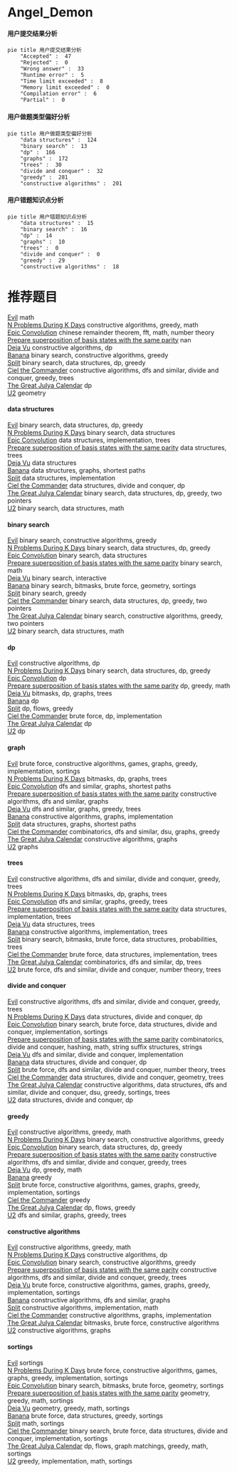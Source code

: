 # Angel_Demon
<!-- tabs:start -->
#### **用户提交结果分析**

```mermaid
pie title 用户提交结果分析
    "Accepted" :  47
    "Rejected" :  0
    "Wrong answer" :  33
    "Runtime error" :  5
    "Time limit exceeded" :  8
    "Memory limit exceeded" :  0
    "Compilation error" :  6
    "Partial" :  0
```
#### **用户做题类型偏好分析**

```mermaid
pie title 用户做题类型偏好分析
    "data structures" :  124
    "binary search" :  13
    "dp" :  166
    "graphs" :  172
    "trees" :  30
    "divide and conquer" :  32
    "greedy" :  281
    "constructive algorithms" :  201
```
#### **用户错题知识点分析**

```mermaid
pie title 用户错题知识点分析
    "data structures" :  15
    "binary search" :  16
    "dp" :  14
    "graphs" :  10
    "trees" :  0
    "divide and conquer" :  0
    "greedy" :  29
    "constructive algorithms" :  18
```
<!-- tabs:end -->
# 推荐题目
[Evil](http://codeforces.com/problemset/problem/329/E)		math		  
[N Problems During K Days](http://codeforces.com/problemset/problem/1157/D)		constructive algorithms,
                        greedy,
                        math		  
[Epic Convolution](http://codeforces.com/problemset/problem/1054/H)		chinese remainder theorem,
                        fft,
                        math,
                        number theory		  
[Prepare superposition of basis states with the same parity](http://codeforces.com/problemset/problem/1357/C2)		nan		  
[Deja Vu](http://codeforces.com/problemset/problem/331/E2)		constructive algorithms,
                        dp		  
[Banana](http://codeforces.com/problemset/problem/335/A)		binary search,
                        constructive algorithms,
                        greedy		  
[Split](http://codeforces.com/problemset/problem/1416/E)		binary search,
                        data structures,
                        dp,
                        greedy		  
[Ciel the Commander](http://codeforces.com/problemset/problem/321/C)		constructive algorithms,
                        dfs and similar,
                        divide and conquer,
                        greedy,
                        trees		  
[The Great Julya Calendar](http://codeforces.com/problemset/problem/331/C3)		dp		  
[U2](https://codeforces.com/contest/1143/problem/F)		geometry		  
<!-- tabs:start -->
#### **data structures**
[Evil](http://codeforces.com/problemset/problem/1416/E)		binary search,
                        data structures,
                        dp,
                        greedy		  
[N Problems During K Days](http://codeforces.com/problemset/problem/1220/F)		binary search,
                        data structures		  
[Epic Convolution](http://codeforces.com/problemset/problem/331/D3)		data structures,
                        implementation,
                        trees		  
[Prepare superposition of basis states with the same parity](http://codeforces.com/problemset/problem/1344/E)		data structures,
                        trees		  
[Deja Vu](http://codeforces.com/problemset/problem/323/C)		data structures		  
[Banana](http://codeforces.com/problemset/problem/1163/F)		data structures,
                        graphs,
                        shortest paths		  
[Split](http://codeforces.com/problemset/problem/1279/C)		data structures,
                        implementation		  
[Ciel the Commander](http://codeforces.com/problemset/problem/321/E)		data structures,
                        divide and conquer,
                        dp		  
[The Great Julya Calendar](http://codeforces.com/problemset/problem/1492/C)		binary search,
                        data structures,
                        dp,
                        greedy,
                        two pointers		  
[U2](http://codeforces.com/problemset/problem/1490/G)		binary search,
                        data structures,
                        math		  
#### **binary search**
[Evil](http://codeforces.com/problemset/problem/335/A)		binary search,
                        constructive algorithms,
                        greedy		  
[N Problems During K Days](http://codeforces.com/problemset/problem/1416/E)		binary search,
                        data structures,
                        dp,
                        greedy		  
[Epic Convolution](http://codeforces.com/problemset/problem/1220/F)		binary search,
                        data structures		  
[Prepare superposition of basis states with the same parity](http://codeforces.com/problemset/problem/325/B)		binary search,
                        math		  
[Deja Vu](https://codeforces.com/contest/1020/problem/D)		binary search,
                        interactive		  
[Banana](http://codeforces.com/problemset/problem/333/E)		binary search,
                        bitmasks,
                        brute force,
                        geometry,
                        sortings		  
[Split](http://codeforces.com/problemset/problem/1329/E)		binary search,
                        greedy		  
[Ciel the Commander](http://codeforces.com/problemset/problem/1492/C)		binary search,
                        data structures,
                        dp,
                        greedy,
                        two pointers		  
[The Great Julya Calendar](http://codeforces.com/problemset/problem/1463/D)		binary search,
                        constructive algorithms,
                        greedy,
                        two pointers		  
[U2](http://codeforces.com/problemset/problem/1490/G)		binary search,
                        data structures,
                        math		  
#### **dp**
[Evil](http://codeforces.com/problemset/problem/331/E2)		constructive algorithms,
                        dp		  
[N Problems During K Days](http://codeforces.com/problemset/problem/1416/E)		binary search,
                        data structures,
                        dp,
                        greedy		  
[Epic Convolution](http://codeforces.com/problemset/problem/331/C3)		dp		  
[Prepare superposition of basis states with the same parity](http://codeforces.com/problemset/problem/321/D)		dp,
                        greedy,
                        math		  
[Deja Vu](https://codeforces.com/contest/1384/problem/E)		bitmasks,
                        dp,
                        graphs,
                        trees		  
[Banana](http://codeforces.com/problemset/problem/331/C1)		dp		  
[Split](http://codeforces.com/problemset/problem/321/B)		dp,
                        flows,
                        greedy		  
[Ciel the Commander](http://codeforces.com/problemset/problem/327/A)		brute force,
                        dp,
                        implementation		  
[The Great Julya Calendar](https://codeforces.com/contest/1068/problem/D)		dp		  
[U2](https://codeforces.com/contest/1013/problem/E)		dp		  
#### **graph**
[Evil](http://codeforces.com/problemset/problem/1333/D)		brute force,
                        constructive algorithms,
                        games,
                        graphs,
                        greedy,
                        implementation,
                        sortings		  
[N Problems During K Days](https://codeforces.com/contest/1384/problem/E)		bitmasks,
                        dp,
                        graphs,
                        trees		  
[Epic Convolution](http://codeforces.com/problemset/problem/325/C)		dfs and similar,
                        graphs,
                        shortest paths		  
[Prepare superposition of basis states with the same parity](http://codeforces.com/problemset/problem/327/D)		constructive algorithms,
                        dfs and similar,
                        graphs		  
[Deja Vu](https://codeforces.com/contest/1281/problem/E)		dfs and similar,
                        graphs,
                        greedy,
                        trees		  
[Banana](http://codeforces.com/problemset/problem/331/E1)		constructive algorithms,
                        graphs,
                        implementation		  
[Split](http://codeforces.com/problemset/problem/1163/F)		data structures,
                        graphs,
                        shortest paths		  
[Ciel the Commander](http://codeforces.com/problemset/problem/325/E)		combinatorics,
                        dfs and similar,
                        dsu,
                        graphs,
                        greedy		  
[The Great Julya Calendar](http://codeforces.com/problemset/problem/323/B)		constructive algorithms,
                        graphs		  
[U2](http://codeforces.com/problemset/problem/1133/F1)		graphs		  
#### **trees**
[Evil](http://codeforces.com/problemset/problem/321/C)		constructive algorithms,
                        dfs and similar,
                        divide and conquer,
                        greedy,
                        trees		  
[N Problems During K Days](https://codeforces.com/contest/1384/problem/E)		bitmasks,
                        dp,
                        graphs,
                        trees		  
[Epic Convolution](https://codeforces.com/contest/1281/problem/E)		dfs and similar,
                        graphs,
                        greedy,
                        trees		  
[Prepare superposition of basis states with the same parity](http://codeforces.com/problemset/problem/331/D3)		data structures,
                        implementation,
                        trees		  
[Deja Vu](http://codeforces.com/problemset/problem/1344/E)		data structures,
                        trees		  
[Banana](http://codeforces.com/problemset/problem/1085/D)		constructive algorithms,
                        implementation,
                        trees		  
[Split](http://codeforces.com/problemset/problem/1479/D)		binary search,
                        bitmasks,
                        brute force,
                        data structures,
                        probabilities,
                        trees		  
[Ciel the Commander](http://codeforces.com/problemset/problem/1511/C)		brute force,
                        data structures,
                        implementation,
                        trees		  
[The Great Julya Calendar](http://codeforces.com/problemset/problem/1499/F)		combinatorics,
                        dfs and similar,
                        dp,
                        trees		  
[U2](http://codeforces.com/problemset/problem/1491/E)		brute force,
                        dfs and similar,
                        divide and conquer,
                        number theory,
                        trees		  
#### **divide and conquer**
[Evil](http://codeforces.com/problemset/problem/321/C)		constructive algorithms,
                        dfs and similar,
                        divide and conquer,
                        greedy,
                        trees		  
[N Problems During K Days](http://codeforces.com/problemset/problem/321/E)		data structures,
                        divide and conquer,
                        dp		  
[Epic Convolution](http://codeforces.com/problemset/problem/1461/D)		binary search,
                        brute force,
                        data structures,
                        divide and conquer,
                        implementation,
                        sortings		  
[Prepare superposition of basis states with the same parity](http://codeforces.com/problemset/problem/1466/G)		combinatorics,
                        divide and conquer,
                        hashing,
                        math,
                        string suffix structures,
                        strings		  
[Deja Vu](http://codeforces.com/problemset/problem/1490/D)		dfs and similar,
                        divide and conquer,
                        implementation		  
[Banana](https://codeforces.com/contest/1483/problem/C)		data structures,
                        divide and conquer,
                        dp		  
[Split](http://codeforces.com/problemset/problem/1491/E)		brute force,
                        dfs and similar,
                        divide and conquer,
                        number theory,
                        trees		  
[Ciel the Commander](http://codeforces.com/problemset/problem/1303/G)		data structures,
                        divide and conquer,
                        geometry,
                        trees		  
[The Great Julya Calendar](http://codeforces.com/problemset/problem/1494/D)		constructive algorithms,
                        data structures,
                        dfs and similar,
                        divide and conquer,
                        dsu,
                        greedy,
                        sortings,
                        trees		  
[U2](http://codeforces.com/problemset/problem/1482/E)		data structures,
                        divide and conquer,
                        dp		  
#### **greedy**
[Evil](http://codeforces.com/problemset/problem/1157/D)		constructive algorithms,
                        greedy,
                        math		  
[N Problems During K Days](http://codeforces.com/problemset/problem/335/A)		binary search,
                        constructive algorithms,
                        greedy		  
[Epic Convolution](http://codeforces.com/problemset/problem/1416/E)		binary search,
                        data structures,
                        dp,
                        greedy		  
[Prepare superposition of basis states with the same parity](http://codeforces.com/problemset/problem/321/C)		constructive algorithms,
                        dfs and similar,
                        divide and conquer,
                        greedy,
                        trees		  
[Deja Vu](http://codeforces.com/problemset/problem/321/D)		dp,
                        greedy,
                        math		  
[Banana](http://codeforces.com/problemset/problem/1157/C1)		greedy		  
[Split](http://codeforces.com/problemset/problem/1333/D)		brute force,
                        constructive algorithms,
                        games,
                        graphs,
                        greedy,
                        implementation,
                        sortings		  
[Ciel the Commander](http://codeforces.com/problemset/problem/333/B)		greedy		  
[The Great Julya Calendar](http://codeforces.com/problemset/problem/321/B)		dp,
                        flows,
                        greedy		  
[U2](https://codeforces.com/contest/1281/problem/E)		dfs and similar,
                        graphs,
                        greedy,
                        trees		  
#### **constructive algorithms**
[Evil](http://codeforces.com/problemset/problem/1157/D)		constructive algorithms,
                        greedy,
                        math		  
[N Problems During K Days](http://codeforces.com/problemset/problem/331/E2)		constructive algorithms,
                        dp		  
[Epic Convolution](http://codeforces.com/problemset/problem/335/A)		binary search,
                        constructive algorithms,
                        greedy		  
[Prepare superposition of basis states with the same parity](http://codeforces.com/problemset/problem/321/C)		constructive algorithms,
                        dfs and similar,
                        divide and conquer,
                        greedy,
                        trees		  
[Deja Vu](http://codeforces.com/problemset/problem/1333/D)		brute force,
                        constructive algorithms,
                        games,
                        graphs,
                        greedy,
                        implementation,
                        sortings		  
[Banana](http://codeforces.com/problemset/problem/327/D)		constructive algorithms,
                        dfs and similar,
                        graphs		  
[Split](http://codeforces.com/problemset/problem/282/C)		constructive algorithms,
                        implementation,
                        math		  
[Ciel the Commander](http://codeforces.com/problemset/problem/331/E1)		constructive algorithms,
                        graphs,
                        implementation		  
[The Great Julya Calendar](http://codeforces.com/problemset/problem/1415/D)		bitmasks,
                        brute force,
                        constructive algorithms		  
[U2](http://codeforces.com/problemset/problem/323/B)		constructive algorithms,
                        graphs		  
#### **sortings**
[Evil](http://codeforces.com/problemset/problem/334/B)		sortings		  
[N Problems During K Days](http://codeforces.com/problemset/problem/1333/D)		brute force,
                        constructive algorithms,
                        games,
                        graphs,
                        greedy,
                        implementation,
                        sortings		  
[Epic Convolution](http://codeforces.com/problemset/problem/333/E)		binary search,
                        bitmasks,
                        brute force,
                        geometry,
                        sortings		  
[Prepare superposition of basis states with the same parity](https://codeforces.com/contest/1496/problem/C)		geometry,
                        greedy,
                        math,
                        sortings		  
[Deja Vu](http://codeforces.com/problemset/problem/1495/A)		geometry,
                        greedy,
                        math,
                        sortings		  
[Banana](http://codeforces.com/problemset/problem/1497/A)		brute force,
                        data structures,
                        greedy,
                        sortings		  
[Split](http://codeforces.com/problemset/problem/1427/A)		math,
                        sortings		  
[Ciel the Commander](http://codeforces.com/problemset/problem/1461/D)		binary search,
                        brute force,
                        data structures,
                        divide and conquer,
                        implementation,
                        sortings		  
[The Great Julya Calendar](http://codeforces.com/problemset/problem/1437/C)		dp,
                        flows,
                        graph matchings,
                        greedy,
                        math,
                        sortings		  
[U2](http://codeforces.com/problemset/problem/1473/A)		greedy,
                        implementation,
                        math,
                        sortings		  
<!-- tabs:end -->
